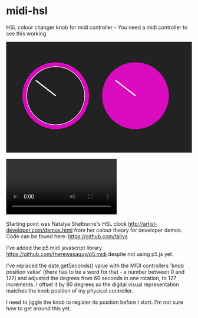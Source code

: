# midi-hsl
HSL colour changer knob for midi controller - You need a midi controller to see this working

![midi hsl screenshot](images/midi-hsl.png)

![midi hsl video](http://emc23.com/images/midi-hsl.ogv)

Starting point was Natalya Shelburne's HSL clock http://artist-developer.com/demos.html from her colour theory for developer demos. Code can be found here: https://github.com/tallys

I've added the p5.midi javascript library https://github.com/therewasaguy/p5.midi despite not using p5.js yet.

I've replaced the date.getSeconds() value with the MIDI controllers 'knob position value' (there has to be a word for that - a number between 0 and 127) and adjusted the degrees from 60 seconds in one rotation, to 127 increments.
I offset it by 90 degrees so the digital visual representation matches the knob position of my physical controller.

I need to jiggle the knob to register its position before I start. I'm not sure how to get around this yet.
